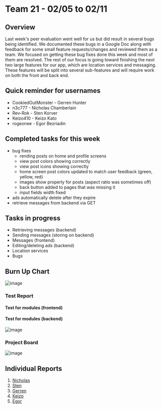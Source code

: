 # Team 21 - 02/05 to 02/11

## Overview

Last week's peer evaluation went well for us but did result in several bugs being identified. We documented these bugs in a Google Doc along with feedback for some small feature requests/changes and reviewed them as a team. We focused on getting these bug fixes done this week and most of them are resolved. The rest of our focus is going toward finishing the next two large features for our app, which are location services and messaging. These features will be split into several sub-features and will require work on both the front and back end.


## Quick reminder for usernames

* CookiedOutMonster - Gerren Hunter
* n3c777 - Nicholas Chamberlain
* Rev-Rok - Sten Korver
* Keizo410 - Keizo Kato
* rogeonee - Egor Bezriadin

## Completed tasks for this week

- bug fixes
  - rending posts on home and profile screens
  - view post colors showing correctly
  - view post icons showing correctly
  - home screen post colors updated to match user feedback (green, yellow, red)
  - images show properly for posts (aspect ratio was sometimes off)
  - back button added to pages that was missing it
  - input fields width fixed
- ads automatically delete after they expire
- retrieve messages from backend via GET
  
## Tasks in progress

- Retrieving messages (backend)
- Sending messages (storing on backend)
- Messages (frontend)
- Editing/deleting ads (backend)
- Location services
- Bugs 

## Burn Up Chart
![image](https://github.com/COSC-499-W2023/year-long-project-team-21/assets/112997109/50179b1e-b5bb-4f1f-953e-47c156973909)


### Test Report

#### Test for modules (frontend)


#### Test for modules (backend)

![image](https://github.com/COSC-499-W2023/year-long-project-team-21/assets/112997109/d9c1e2cc-9585-4347-8709-b3f166c15f4f)



### Project Board

![image](https://github.com/COSC-499-W2023/year-long-project-team-21/assets/112997109/6ab55959-c50f-4024-ac6a-3ab0c8119e69)



## Individual Reports

1. [Nicholas](../personal%20log/Nicholas_Report.md)
2. [Sten](../personal%20log/Sten_Report.md)
3. [Gerren](../personal%20log/Gerren_Report.md)
4. [Keizo](../personal%20log/Keizo_Report.md)
5. [Egor](../personal%20log/Egor_Report.md)
